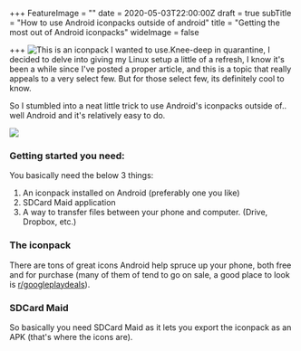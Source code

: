 +++
FeatureImage = ""
date = 2020-05-03T22:00:00Z
draft = true
subTitle = "How to use Android iconpacks outside of android"
title = "Getting the most out of Android iconpacks"
wideImage = false

+++
![This is an iconpack I wanted to use.](https://res.cloudinary.com/dmw0znxgj/image/upload/v1588540058/AntvdUploads/Screenshot_20200430-203342_tuhyrr.png "Crayon iconpack")Knee-deep in quarantine, I decided to delve into giving my Linux setup a little  of a refresh, I know it's been a while since I've posted a proper article, and this is a topic that really appeals to a very select few. But for those select few, its definitely cool to know.

So I stumbled into a neat little trick to use Android's iconpacks outside of.. well Android and it's relatively easy to do.

![](https://res.cloudinary.com/dmw0znxgj/image/upload/v1588540131/AntvdUploads/Screenshot_20200430-203342_bq5dwe.png)

### Getting started you need:

You basically need the below 3 things:

1. An iconpack installed on Android (preferably one you like)
2. SDCard Maid application
3. A way to transfer files between your phone and computer. (Drive, Dropbox, etc.)

### The iconpack

There are tons of great icons Android help spruce up your phone, both free and for purchase (many of them of tend to go on sale, a good place to look  is [r/googleplaydeals](Reddit.com/r/googleplaydeals)).

### SDCard Maid

So basically you need SDCard Maid as it lets you export the iconpack as an APK (that's where the icons are).